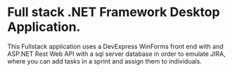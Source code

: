 # Full stack .NET Framework Desktop Application.


This Fullstack application uses a DevExpress WinForms front end with and ASP.NET Rest Web API with a sql server database in order to emulate JIRA, where you can add tasks in a sprint and assign them to individuals.
